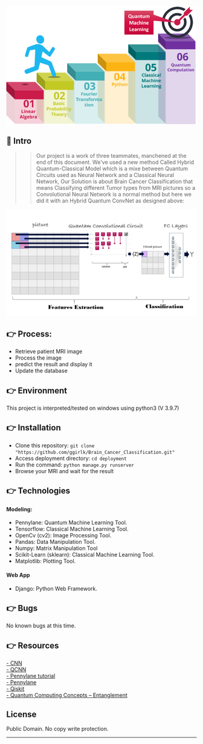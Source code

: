 

![](goal.png)

## 🤖 Intro

>> Our project is a work of three teammates, manchened at the end of this document.
We've used a new method Called Hybrid Quantum-Classical Model which is a mixe between Quantum Circuits used as Neural Network and a Classical Neural Network,
Our Solution is about Brain Cancer Classification that means Classifying different Tumor types from MRI pictures so a Convolutional Neural Network is a normal method but here we did it with an Hybrid Quantum ConvNet as designed above:

![](Model.jpg)

## 👉 Process:
* Retrieve patient MRI image
* Process the image
* predict the result and display it
* Update the database 

## 👉 Environment
This project is interpreted/tested on windows using python3 (V 3.9.7)


## 👉 Installation
* Clone this repository: `git clone "https://github.com/ggirlk/Brain_Cancer_Classification.git"`
* Access deployment directory: `cd deployment`
* Run the command: `python manage.py runserver`
* Browse your MRI  and wait for the result

## 👉 Technologies
#### Modeling:
- Pennylane: Quantum Machine Learning Tool.
- Tensorflow: Classical Machine Learning Tool.
- OpenCv (cv2): Image Processing Tool.
- Pandas: Data Manipulation Tool.
- Numpy: Matrix Manipulation Tool
- Scikit-Learn (sklearn): Classical Machine Learning Tool.
- Matplotlib: Plotting Tool.

#### Web App
- Django: Python Web Framework.

## 👉 Bugs
No known bugs at this time. 

## 👉 Resources
[- CNN](https://www.researchgate.net/publication/331540139_A_State-of-the-Art_Survey_on_Deep_Learning_Theory_and_Architectures/figures?lo=1&utm_source=google&utm_medium=organic)
<br>
[- QCNN](https://arxiv.org/pdf/2009.09423.pdf)
<br>
[- Pennylane tutorial](https://pennylane.ai/qml/demos/tutorial_quanvolution.html?fbclid=IwAR3Sw-OvDokiY1bzltvyyLHnnlPvlVTnAiwH3HqjTYpLxnjSbibGBfaSmTA)
<br>
[- Pennylane](https://pennylane.ai/)
<br>
[- Qiskit](https://qiskit.org/)
<br>
[- Quantum Computing Concepts – Entanglement](https://www.youtube.com/watch?v=EjdIMBOWCWo)
<br>


## License
Public Domain. No copy write protection. 

<hr>




